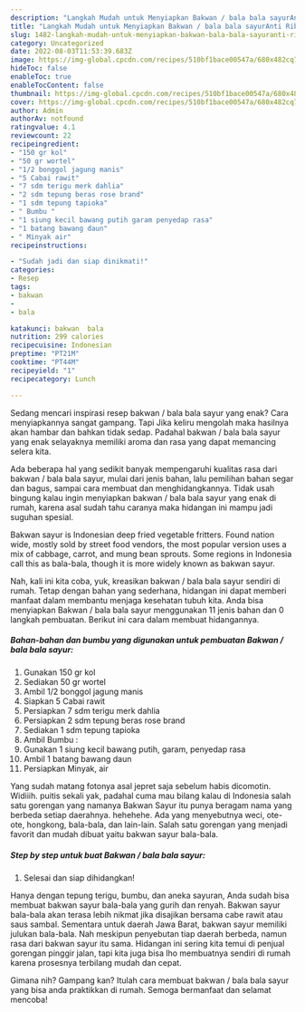 ```yaml
---
description: "Langkah Mudah untuk Menyiapkan Bakwan / bala bala sayurAnti Ribet"
title: "Langkah Mudah untuk Menyiapkan Bakwan / bala bala sayurAnti Ribet"
slug: 1482-langkah-mudah-untuk-menyiapkan-bakwan-bala-bala-sayuranti-ribet
category: Uncategorized
date: 2022-08-03T11:53:39.683Z
image: https://img-global.cpcdn.com/recipes/510bf1bace00547a/680x482cq70/bakwan-bala-bala-sayur-foto-resep-utama.jpg
hideToc: false
enableToc: true
enableTocContent: false
thumbnail: https://img-global.cpcdn.com/recipes/510bf1bace00547a/680x482cq70/bakwan-bala-bala-sayur-foto-resep-utama.jpg
cover: https://img-global.cpcdn.com/recipes/510bf1bace00547a/680x482cq70/bakwan-bala-bala-sayur-foto-resep-utama.jpg
author: Admin
authorAv: notfound
ratingvalue: 4.1
reviewcount: 22
recipeingredient:
- "150 gr kol"
- "50 gr wortel"
- "1/2 bonggol jagung manis"
- "5 Cabai rawit"
- "7 sdm terigu merk dahlia"
- "2 sdm tepung beras rose brand"
- "1 sdm tepung tapioka"
- " Bumbu "
- "1 siung kecil bawang putih garam penyedap rasa"
- "1 batang bawang daun"
- " Minyak air"
recipeinstructions:

- "Sudah jadi dan siap dinikmati!"
categories:
- Resep
tags:
- bakwan
- 
- bala

katakunci: bakwan  bala 
nutrition: 299 calories
recipecuisine: Indonesian
preptime: "PT21M"
cooktime: "PT44M"
recipeyield: "1"
recipecategory: Lunch

---
```



Sedang mencari inspirasi resep bakwan / bala bala sayur yang enak? Cara menyiapkannya sangat gampang. Tapi Jika keliru mengolah maka hasilnya akan hambar dan bahkan tidak sedap. Padahal bakwan / bala bala sayur yang enak selayaknya memiliki aroma dan rasa yang dapat memancing selera kita.


Ada beberapa hal yang sedikit banyak mempengaruhi kualitas rasa dari bakwan / bala bala sayur, mulai dari jenis bahan, lalu pemilihan bahan segar dan bagus, sampai cara membuat dan menghidangkannya. Tidak usah bingung kalau ingin menyiapkan bakwan / bala bala sayur yang enak di rumah, karena asal sudah tahu caranya maka hidangan ini mampu jadi suguhan spesial.

Bakwan sayur is Indonesian deep fried vegetable fritters. Found nation wide, mostly sold by street food vendors, the most popular version uses a mix of cabbage, carrot, and mung bean sprouts. Some regions in Indonesia call this as bala-bala, though it is more widely known as bakwan sayur.


Nah, kali ini kita coba, yuk, kreasikan bakwan / bala bala sayur sendiri di rumah. Tetap dengan bahan yang sederhana, hidangan ini dapat memberi manfaat dalam membantu menjaga kesehatan tubuh kita. Anda bisa menyiapkan Bakwan / bala bala sayur menggunakan 11 jenis bahan dan 0 langkah pembuatan. Berikut ini cara dalam membuat hidangannya.

<!--inarticleads1-->

##### Bahan-bahan dan bumbu yang digunakan untuk pembuatan Bakwan / bala bala sayur:

1. Gunakan 150 gr kol
1. Sediakan 50 gr wortel
1. Ambil 1/2 bonggol jagung manis
1. Siapkan 5 Cabai rawit
1. Persiapkan 7 sdm terigu merk dahlia
1. Persiapkan 2 sdm tepung beras rose brand
1. Sediakan 1 sdm tepung tapioka
1. Ambil  Bumbu :
1. Gunakan 1 siung kecil bawang putih, garam, penyedap rasa
1. Ambil 1 batang bawang daun
1. Persiapkan  Minyak, air


Yang sudah matang fotonya asal jepret saja sebelum habis dicomotin. Widiiih. puitis sekali yak, padahal cuma mau bilang kalau di Indonesia salah satu gorengan yang namanya Bakwan Sayur itu punya beragam nama yang berbeda setiap daerahnya. hehehehe. Ada yang menyebutnya weci, ote-ote, hongkong, bala-bala, dan lain-lain. Salah satu gorengan yang menjadi favorit dan mudah dibuat yaitu bakwan sayur bala-bala. 

<!--inarticleads2-->

##### Step by step untuk buat Bakwan / bala bala sayur:


1. Selesai dan siap dihidangkan!

Hanya dengan tepung terigu, bumbu, dan aneka sayuran, Anda sudah bisa membuat bakwan sayur bala-bala yang gurih dan renyah. Bakwan sayur bala-bala akan terasa lebih nikmat jika disajikan bersama cabe rawit atau saus sambal. Sementara untuk daerah Jawa Barat, bakwan sayur memiliki julukan bala-bala. Nah meskipun penyebutan tiap daerah berbeda, namun rasa dari bakwan sayur itu sama. Hidangan ini sering kita temui di penjual gorengan pinggir jalan, tapi kita juga bisa lho membuatnya sendiri di rumah karena prosesnya terbilang mudah dan cepat. 

Gimana nih? Gampang kan? Itulah cara membuat bakwan / bala bala sayur yang bisa anda praktikkan di rumah. Semoga bermanfaat dan selamat mencoba!
